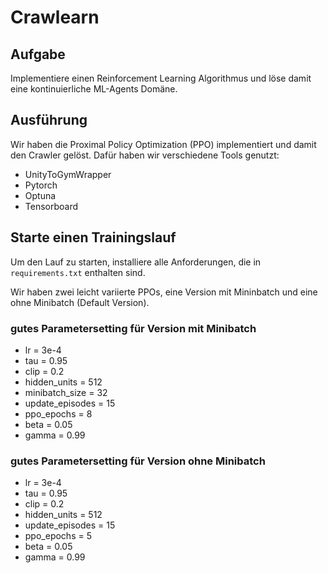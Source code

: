 # Crawlearn

## Aufgabe

Implementiere einen Reinforcement Learning Algorithmus und löse damit eine kontinuierliche ML-Agents Domäne.

## Ausführung

Wir haben die Proximal Policy Optimization (PPO) implementiert und damit den Crawler gelöst.
Dafür haben wir verschiedene Tools genutzt:
- UnityToGymWrapper
- Pytorch
- Optuna
- Tensorboard

## Starte einen Trainingslauf

Um den Lauf zu starten, installiere alle Anforderungen, die in `requirements.txt` enthalten sind.

Wir haben zwei leicht variierte PPOs, eine Version mit Mininbatch und eine ohne Minibatch (Default Version).

### gutes Parametersetting für Version mit Minibatch
* lr = 3e-4
* tau = 0.95
* clip = 0.2
* hidden_units = 512
* minibatch_size = 32
* update_episodes = 15
* ppo_epochs = 8
* beta = 0.05
* gamma = 0.99

### gutes Parametersetting für Version ohne Minibatch
* lr = 3e-4
* tau = 0.95
* clip = 0.2
* hidden_units = 512
* update_episodes = 15
* ppo_epochs = 5
* beta = 0.05
* gamma = 0.99
